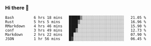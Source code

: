 ### Hi there 👋

<!--
**gustavkrist/gustavkrist** is a ✨ _special_ ✨ repository because its `README.md` (this file) appears on your GitHub profile.

Here are some ideas to get you started:

- 🔭 I’m currently working on ...
- 🌱 I’m currently learning ...
- 👯 I’m looking to collaborate on ...
- 🤔 I’m looking for help with ...
- 💬 Ask me about ...
- 📫 How to reach me: ...
- 😄 Pronouns: ...
- ⚡ Fun fact: ...
-->

<!--START_SECTION:waka-->

```text
Bash         6 hrs 18 mins   █████▒░░░░░░░░░░░░░░░░░░░   21.05 %
Rust         5 hrs 5 mins    ████▒░░░░░░░░░░░░░░░░░░░░   16.96 %
RMarkdown    4 hrs 46 mins   ████░░░░░░░░░░░░░░░░░░░░░   15.90 %
conf         3 hrs 49 mins   ███▒░░░░░░░░░░░░░░░░░░░░░   12.73 %
Markdown     2 hrs 22 mins   ██░░░░░░░░░░░░░░░░░░░░░░░   07.90 %
JSON         1 hr 56 mins    █▓░░░░░░░░░░░░░░░░░░░░░░░   06.45 %
```

<!--END_SECTION:waka-->
